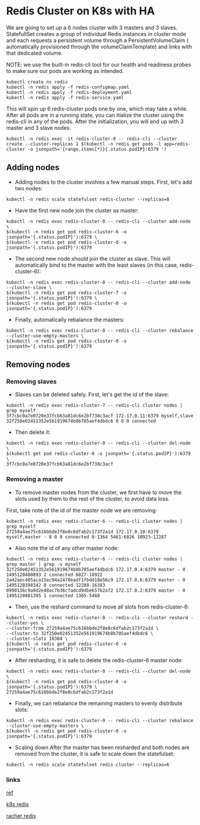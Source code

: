 # Redis Cluster on K8s with HA

We are going to set up a 6 nodes cluster with 3 masters and 3 slaves. StatefullSet creates a group of individual Redis instances in cluster mode and each requests a persistent volume through a PersistentVolumeClaim ( automatically provisioned through the volumeClaimTemplate) and links with that dedicated volume.

NOTE: we use the built-in redis-cli tool for our health and readiness probes to make sure our pods are working as intended.


```
kubectl create ns redis
kubectl -n redis apply -f redis-configmap.yaml
kubectl -n redis apply -f redis-deployment.yaml
kubectl -n redis apply -f redis-service.yaml
```

This will spin up 6 redis-cluster pods one by one, which may take a while. After all pods are in a running state, you can itialize the cluster using the redis-cli in any of the pods. After the initialization, you will end up with 3 master and 3 slave nodes.



```
kubectl -n redis exec -it redis-cluster-0 -- redis-cli --cluster create --cluster-replicas 1 $(kubectl -n redis get pods -l app=redis-cluster -o jsonpath='{range.items[*]}{.status.podIP}:6379 ')
```

## Adding nodes

* Adding nodes to the cluster involves a few manual steps. First, let's add two nodes:

```
kubectl -n redis scale statefulset redis-cluster --replicas=8
```

* Have the first new node join the cluster as master:

```
kubectl -n redis exec redis-cluster-0 -- redis-cli --cluster add-node \
$(kubectl -n redis get pod redis-cluster-6 -o jsonpath='{.status.podIP}'):6379 \
$(kubectl -n redis get pod redis-cluster-0 -o jsonpath='{.status.podIP}'):6379
```

* The second new node should join the cluster as slave. This will automatically bind to the master with the least slaves (in this case, redis-cluster-6):

```
kubectl -n redis exec redis-cluster-0 -- redis-cli --cluster add-node --cluster-slave \
$(kubectl -n redis get pod redis-cluster-7 -o jsonpath='{.status.podIP}'):6379 \
$(kubectl -n redis get pod redis-cluster-0 -o jsonpath='{.status.podIP}'):6379
```

* Finally, automatically rebalance the masters:

```
kubectl -n redis exec redis-cluster-0 -- redis-cli --cluster rebalance --cluster-use-empty-masters \
$(kubectl -n redis get pod redis-cluster-0 -o jsonpath='{.status.podIP}'):6379
```

## Removing nodes

### Removing slaves

* Slaves can be deleted safely. First, let's get the id of the slave:

```
kubectl -n redis exec redis-cluster-7 -- redis-cli cluster nodes | grep myself
3f7cbc0a7e0720e37fcb63a81dc6e2bf738c3acf 172.17.0.11:6379 myself,slave 32f250e02451352e561919674b8b705aef4dbdc6 0 0 0 connected
```

* Then delete it:

```
kubectl -n redis exec redis-cluster-0 -- redis-cli --cluster del-node \
$(kubectl get pod redis-cluster-0 -o jsonpath='{.status.podIP}'):6379 \
3f7cbc0a7e0720e37fcb63a81dc6e2bf738c3acf
```

### Removing a master

* To remove master nodes from the cluster, we first have to move the slots used by them to the rest of the cluster, to avoid data loss.

First, take note of the id of the master node we are removing:

```
kubectl -n redis exec redis-cluster-6 -- redis-cli cluster nodes | grep myself
27259a4ae75c616bbde2f8e8c6dfab2c173f2a1d 172.17.0.10:6379 myself,master - 0 0 9 connected 0-1364 5461-6826 10923-12287
```

* Also note the id of any other master node:

```
kubectl -n redis exec redis-cluster-6 -- redis-cli cluster nodes | grep master | grep -v myself
32f250e02451352e561919674b8b705aef4dbdc6 172.17.0.4:6379 master - 0 1495120400893 2 connected 6827-10922
2a42aec405aca15ec94a2470eadf1fbdd18e56c9 172.17.0.6:6379 master - 0 1495120398342 8 connected 12288-16383
0990136c9a9d2e48ac7b36cfadcd9dbe657b2a72 172.17.0.2:6379 master - 0 1495120401395 1 connected 1365-5460
```

* Then, use the reshard command to move all slots from redis-cluster-6:

```
kubectl -n redis exec redis-cluster-0 -- redis-cli --cluster reshard --cluster-yes \
--cluster-from 27259a4ae75c616bbde2f8e8c6dfab2c173f2a1d \
--cluster-to 32f250e02451352e561919674b8b705aef4dbdc6 \
--cluster-slots 16384 \
$(kubectl -n redis get pod redis-cluster-0 -o jsonpath='{.status.podIP}'):6379
```

* After resharding, it is safe to delete the redis-cluster-6 master node:

```
kubectl -n redis exec redis-cluster-0 -- redis-cli --cluster del-node \
$(kubectl -n redis get pod redis-cluster-0 -o jsonpath='{.status.podIP}'):6379 \
27259a4ae75c616bbde2f8e8c6dfab2c173f2a1d
```

* Finally, we can rebalance the remaining masters to evenly distribute slots:

```
kubectl -n redis exec redis-cluster-0 -- redis-cli --cluster rebalance --cluster-use-empty-masters \
$(kubectl -n redis get pod redis-cluster-0 -o jsonpath='{.status.podIP}'):6379
```

* Scaling down
After the master has been resharded and both nodes are removed from the cluster, it is safe to scale down the statefulset:

```
kubectl -n redis scale statefulset redis-cluster --replicas=6
```

### links

[ref](https://medium.com/zero-to/setup-persistence-redis-cluster-in-kubertenes-7d5b7ffdbd98)

[k8s redis](https://github.com/sanderploegsma/redis-cluster)

[racher redis](https://rancher.com/blog/2019/deploying-redis-cluster/)
